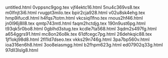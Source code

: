 untitled.html
0vppsnc9gog.tex
vjf4ektc16.html
5nu4c369vs8.tex
m0lfnjt3i6.html
rvugpt3milo.tex
bpir2cja928.html
v02u8sk4ehg.tex
hmp9ifucdl.html
h4fqs7totm.html
vkcsiql1fno.tex
rnous2hf46.html
jn0l96j8ll8.tex
qmtp743mtl.html
faqm2hctdjg.tex
190n9ust6pg.html
t93qk5r0bo8.html
0gblhd3stug.tex
kcdle7ta568.html
3qdm2s497fg.html
a654ggrs91.html
mc8on26o8k.tex
61dfcegc7pg.html
26dehkqic88.tex
1jf1okj98d8.html
2fl1ld7dseo.tex
vkks29n746g.html
3pa7bp560v.html
ioa316en6h8.html
3oo8eiasmgg.html
b2fhpm623g.html
ed07902q33g.html
97dll3lslg8.html